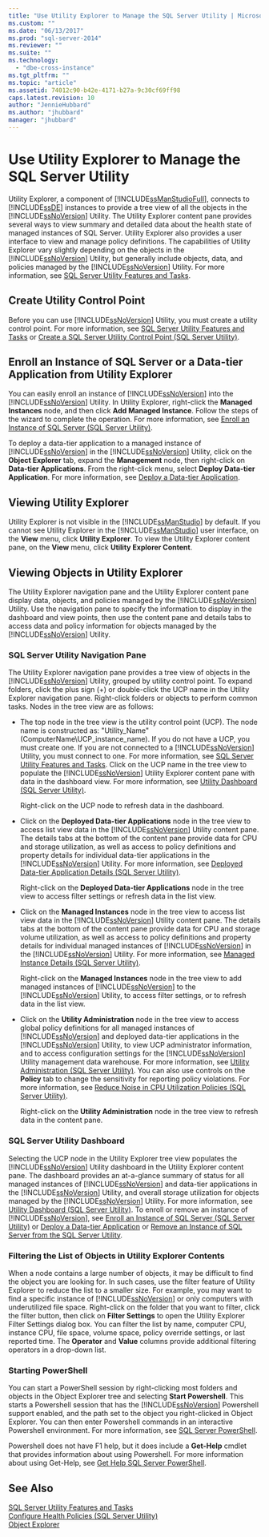 ```yaml
---
title: "Use Utility Explorer to Manage the SQL Server Utility | Microsoft Docs"
ms.custom: ""
ms.date: "06/13/2017"
ms.prod: "sql-server-2014"
ms.reviewer: ""
ms.suite: ""
ms.technology: 
  - "dbe-cross-instance"
ms.tgt_pltfrm: ""
ms.topic: "article"
ms.assetid: 74012c90-b42e-4171-b27a-9c30cf69ff98
caps.latest.revision: 10
author: "JennieHubbard"
ms.author: "jhubbard"
manager: "jhubbard"
---
```

# Use Utility Explorer to Manage the SQL Server Utility
  Utility Explorer, a component of [!INCLUDE[ssManStudioFull](../includes/ssmanstudiofull-md.md)], connects to [!INCLUDE[ssDE](../includes/ssde-md.md)] instances to provide a tree view of all the objects in the [!INCLUDE[ssNoVersion](../includes/ssnoversion-md.md)] Utility. The Utility Explorer content pane provides several ways to view summary and detailed data about the health state of managed instances of SQL Server. Utility Explorer also provides a user interface to view and manage policy definitions. The capabilities of Utility Explorer vary slightly depending on the objects in the [!INCLUDE[ssNoVersion](../includes/ssnoversion-md.md)] Utility, but generally include objects, data, and policies managed by the [!INCLUDE[ssNoVersion](../includes/ssnoversion-md.md)] Utility. For more information, see [SQL Server Utility Features and Tasks](../../2014/database-engine/sql-server-utility-features-and-tasks.md).  
  
## Create Utility Control Point  
 Before you can use [!INCLUDE[ssNoVersion](../includes/ssnoversion-md.md)] Utility, you must create a utility control point. For more information, see [SQL Server Utility Features and Tasks](../../2014/database-engine/sql-server-utility-features-and-tasks.md) or [Create a SQL Server Utility Control Point &#40;SQL Server Utility&#41;](../../2014/database-engine/create-a-sql-server-utility-control-point-sql-server-utility.md).  
  
## Enroll an Instance of SQL Server or a Data-tier Application from Utility Explorer  
 You can easily enroll an instance of [!INCLUDE[ssNoVersion](../includes/ssnoversion-md.md)] into the [!INCLUDE[ssNoVersion](../includes/ssnoversion-md.md)] Utility. In Utility Explorer, right-click the **Managed Instances** node, and then click **Add Managed Instance**. Follow the steps of the wizard to complete the operation. For more information, see [Enroll an Instance of SQL Server &#40;SQL Server Utility&#41;](../../2014/database-engine/enroll-an-instance-of-sql-server-sql-server-utility.md).  
  
 To deploy a data-tier application to a managed instance of [!INCLUDE[ssNoVersion](../includes/ssnoversion-md.md)] in the [!INCLUDE[ssNoVersion](../includes/ssnoversion-md.md)] Utility, click on the **Object Explorer** tab, expand the **Management** node, then right-click on **Data-tier Applications**. From the right-click menu, select **Deploy Data-tier Application**. For more information, see [Deploy a Data-tier Application](../../2014/database-engine/deploy-a-data-tier-application.md).  
  
## Viewing Utility Explorer  
 Utility Explorer is not visible in the [!INCLUDE[ssManStudio](../includes/ssmanstudio-md.md)] by default. If you cannot see Utility Explorer in the [!INCLUDE[ssManStudio](../includes/ssmanstudio-md.md)] user interface, on the **View** menu, click **Utility Explorer**. To view the Utility Explorer content pane, on the **View** menu, click **Utility Explorer Content**.  
  
## Viewing Objects in Utility Explorer  
 The Utility Explorer navigation pane and the Utility Explorer content pane display data, objects, and policies managed by the [!INCLUDE[ssNoVersion](../includes/ssnoversion-md.md)] Utility. Use the navigation pane to specify the information to display in the dashboard and view points, then use the content pane and details tabs to access data and policy information for objects managed by the [!INCLUDE[ssNoVersion](../includes/ssnoversion-md.md)] Utility.  
  
### SQL Server Utility Navigation Pane  
 The Utility Explorer navigation pane provides a tree view of objects in the [!INCLUDE[ssNoVersion](../includes/ssnoversion-md.md)] Utility, grouped by utility control point. To expand folders, click the plus sign (+) or double-click the UCP name in the Utility Explorer navigation pane. Right-click folders or objects to perform common tasks. Nodes in the tree view are as follows:  
  
-   The top node in the tree view is the utility control point (UCP). The node name is constructed as: "Utility_Name" (ComputerName\UCP_instance_name). If you do not have a UCP, you must create one. If you are not connected to a [!INCLUDE[ssNoVersion](../includes/ssnoversion-md.md)] Utility, you must connect to one. For more information, see [SQL Server Utility Features and Tasks](../../2014/database-engine/sql-server-utility-features-and-tasks.md). Click on the UCP name in the tree view to populate the [!INCLUDE[ssNoVersion](../includes/ssnoversion-md.md)] Utility Explorer content pane with data in the dashboard view. For more information, see [Utility Dashboard &#40;SQL Server Utility&#41;](../../2014/database-engine/utility-dashboard-sql-server-utility.md).  
  
     Right-click on the UCP node to refresh data in the dashboard.  
  
-   Click on the **Deployed Data-tier Applications** node in the tree view to access list view data in the [!INCLUDE[ssNoVersion](../includes/ssnoversion-md.md)] Utility content pane. The details tabs at the bottom of the content pane provide data for CPU and storage utilization, as well as access to policy definitions and property details for individual data-tier applications in the [!INCLUDE[ssNoVersion](../includes/ssnoversion-md.md)] Utility. For more information, see [Deployed Data-tier Application Details &#40;SQL Server Utility&#41;](../../2014/database-engine/deployed-data-tier-application-details-sql-server-utility.md).  
  
     Right-click on the **Deployed Data-tier Applications** node in the tree view to access filter settings or refresh data in the list view.  
  
-   Click on the **Managed Instances** node in the tree view to access list view data in the [!INCLUDE[ssNoVersion](../includes/ssnoversion-md.md)] Utility content pane. The details tabs at the bottom of the content pane provide data for CPU and storage volume utilization, as well as access to policy definitions and property details for individual managed instances of [!INCLUDE[ssNoVersion](../includes/ssnoversion-md.md)] in the [!INCLUDE[ssNoVersion](../includes/ssnoversion-md.md)] Utility. For more information, see [Managed Instance Details &#40;SQL Server Utility&#41;](../../2014/database-engine/managed-instance-details-sql-server-utility.md).  
  
     Right-click on the **Managed Instances** node in the tree view to add managed instances of [!INCLUDE[ssNoVersion](../includes/ssnoversion-md.md)] to the [!INCLUDE[ssNoVersion](../includes/ssnoversion-md.md)] Utility, to access filter settings, or to refresh data in the list view.  
  
-   Click on the **Utility Administration** node in the tree view to access global policy definitions for all managed instances of [!INCLUDE[ssNoVersion](../includes/ssnoversion-md.md)] and deployed data-tier applications in the [!INCLUDE[ssNoVersion](../includes/ssnoversion-md.md)] Utility, to view UCP administrator information, and to access configuration settings for the [!INCLUDE[ssNoVersion](../includes/ssnoversion-md.md)] Utility management data warehouse. For more information, see [Utility Administration &#40;SQL Server Utility&#41;](../../2014/database-engine/utility-administration-sql-server-utility.md). You can also use controls on the **Policy** tab to change the sensitivity for reporting policy violations. For more information, see [Reduce Noise in CPU Utilization Policies &#40;SQL Server Utility&#41;](../../2014/database-engine/reduce-noise-in-cpu-utilization-policies-sql-server-utility.md).  
  
     Right-click on the **Utility Administration** node in the tree view to refresh data in the content pane.  
  
### SQL Server Utility Dashboard  
 Selecting the UCP node in the Utility Explorer tree view populates the [!INCLUDE[ssNoVersion](../includes/ssnoversion-md.md)] Utility dashboard in the Utility Explorer content pane. The dashboard provides an at-a-glance summary of status for all managed instances of [!INCLUDE[ssNoVersion](../includes/ssnoversion-md.md)] and data-tier applications in the [!INCLUDE[ssNoVersion](../includes/ssnoversion-md.md)] Utility, and overall storage utilization for objects managed by the [!INCLUDE[ssNoVersion](../includes/ssnoversion-md.md)] Utility. For more information, see [Utility Dashboard &#40;SQL Server Utility&#41;](../../2014/database-engine/utility-dashboard-sql-server-utility.md). To enroll or remove an instance of [!INCLUDE[ssNoVersion](../includes/ssnoversion-md.md)], see [Enroll an Instance of SQL Server &#40;SQL Server Utility&#41;](../../2014/database-engine/enroll-an-instance-of-sql-server-sql-server-utility.md) or [Deploy a Data-tier Application](../../2014/database-engine/deploy-a-data-tier-application.md) or [Remove an Instance of SQL Server from the SQL Server Utility](../../2014/database-engine/remove-an-instance-of-sql-server-from-the-sql-server-utility.md).  
  
### Filtering the List of Objects in Utility Explorer Contents  
 When a node contains a large number of objects, it may be difficult to find the object you are looking for. In such cases, use the filter feature of Utility Explorer to reduce the list to a smaller size. For example, you may want to find a specific instance of [!INCLUDE[ssNoVersion](../includes/ssnoversion-md.md)] or only computers with underutilized file space. Right-click on the folder that you want to filter, click the filter button, then click on **Filter Settings** to open the Utility Explorer Filter Settings dialog box. You can filter the list by name, computer CPU, instance CPU, file space, volume space, policy override settings, or last reported time. The **Operator** and **Value** columns provide additional filtering operators in a drop-down list.  
  
### Starting PowerShell  
 You can start a PowerShell session by right-clicking most folders and objects in the Object Explorer tree and selecting **Start Powershell**. This starts a Powershell session that has the [!INCLUDE[ssNoVersion](../includes/ssnoversion-md.md)] Powershell support enabled, and the path set to the object you right-clicked in Object Explorer. You can then enter Powershell commands in an interactive Powershell environment. For more information, see [SQL Server PowerShell](../../2014/database-engine/sql-server-powershell.md).  
  
 Powershell does not have F1 help, but it does include a **Get-Help** cmdlet that provides information about using Powershell. For more information about using Get-Help, see [Get Help SQL Server PowerShell](../../2014/database-engine/get-help-sql-server-powershell.md).  
  
## See Also  
 [SQL Server Utility Features and Tasks](../../2014/database-engine/sql-server-utility-features-and-tasks.md)   
 [Configure Health Policies &#40;SQL Server Utility&#41;](../../2014/database-engine/configure-health-policies-sql-server-utility.md)   
 [Object Explorer](../../2014/database-engine/object-explorer.md)  
  
  